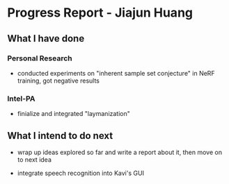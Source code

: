 # Progress Report - Jiajun Huang

## What I have done

### Personal Research

* conducted experiments on "inherent sample set conjecture" in NeRF training, got negative results 

### Intel-PA

* finialize and integrated "laymanization"

## What I intend to do next

* wrap up ideas explored so far and write a report about it, then move on to next idea

* integrate speech recognition into Kavi's GUI
